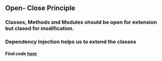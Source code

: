 ## Open- Close Principle

### Classes, Methods and Modules should be open for extension but clased for modification.

### Dependency Injection helps us to extend the classes

#### Find code [here](/open-close/ocp.ts)
